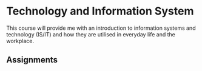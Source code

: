 # Technology and Information System
This course will provide me with an introduction to information systems and technology (IS/IT) and how they are utilised in everyday life and the workplace.

## Assignments 
